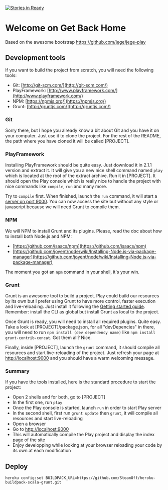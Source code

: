 [![Stories in Ready](https://badge.waffle.io/dohzya/GetBackHome.png?label=ready)](https://waffle.io/dohzya/GetBackHome)  
# Welcome on Get Back Home #

Based on the awesome bootstrap https://github.com/jege/jege-play

## Development tools ##

If you want to build the project from scratch, you will need the following tools:

- Git: [http://git-scm.com/](http://git-scm.com/)
- PlayFramework: [http://www.playframework.com/](http://www.playframework.com/)
- NPM: [https://npmjs.org/](https://npmjs.org/)
- Grunt: [http://gruntjs.com/](http://gruntjs.com/)

### Git ###

Sorry there, but I hope you already know a bit about Git and you have it on your computer. Just use it to clone the
project. For the rest of the README, the path where you have cloned it will be called [PROJECT].

### PlayFramework ###

Installing PlayFramework should be quite easy. Just download it in 2.1.1 version and extract it. It will give you a
new nice shell command named `play` which is located at the root of the extract archive. Run it in [PROJECT]. It should
open the Play console which is really nice to handle the project with nice commands like `compile`, `run` and many more.

Try to `compile` first. When finished, launch the `run` command, it will start a
[server on port 9000](http://localhost:9000). You can now access the site but without any style or javascript because
we will need Grunt to compile them.


### NPM ###

We will NPM to install Grunt and its plugins. Please, read the doc about how to install both Node.js and NPM:

- [https://github.com/isaacs/npm](https://github.com/isaacs/npm)
- [https://github.com/joyent/node/wiki/Installing-Node.js-via-package-manager](https://github.com/joyent/node/wiki/Installing-Node.js-via-package-manager)

The moment you got an `npm` command in your shell, it's your win.

### Grunt ###

Grunt is an awesome tool to build a project. Play could build our resources by its own but I prefer using Grunt to
have more control, faster execution and live-reloading. Just install it following the
[Getting started guide](http://gruntjs.com/getting-started). Remember: install the CLI as global but install Grunt as
local to the project.

Once Grunt is ready, you will need to install all required plugins. Quite easy. Take a look at [PROJECT]/package.json,
for all "devDepencies" in there, you will need to run `npm install (dev dependency name)` like
`npm install grunt-contrib-concat`. Got them all? Nice.

Finally, inside [PROJECT], launch the `grunt` command, it should compile all resources and start live-reloading of the
project. Just refresh your page at [http://localhost:9000](http://localhost:9000) and you should have a warm welcoming
message.

### Summary ###

If you have the tools installed, here is the standard procedure to start the project:

- Open 2 shells and for both, go to [PROJECT]
- In the first one, run `play`
- Once the Play console is started, launch `run` in order to start Play server
- In the second shell, first run `grunt update` then `grunt`, it will compile all resources and start live-reloading
- Open a browser
- Go to [http://localhost:9000](http://localhost:9000)
- This will automatically compile the Play project and display the index page of the site
- Enjoy developping while looking at your browser reloading your code by its own at each modification


## Deploy ##

```
heroku config:set BUILDPACK_URL=https://github.com/SteamOff/heroku-buildpack-scala-grunt.git
```


